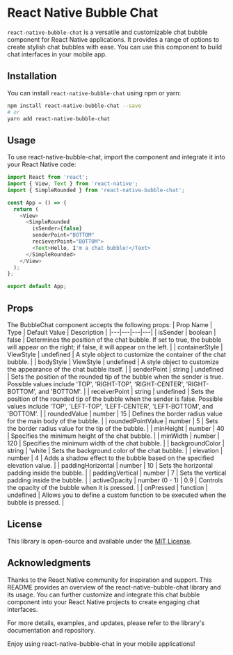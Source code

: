 # React Native Bubble Chat

`react-native-bubble-chat` is a versatile and customizable chat bubble component for React Native applications. It provides a range of options to create stylish chat bubbles with ease. You can use this component to build chat interfaces in your mobile app.

## Installation

You can install `react-native-bubble-chat` using npm or yarn:

```bash
npm install react-native-bubble-chat --save
# or
yarn add react-native-bubble-chat
```
## Usage
To use react-native-bubble-chat, import the component and integrate it into your React Native code:

```Typescript
import React from 'react';
import { View, Text } from 'react-native';
import { SimpleRounded } from 'react-native-bubble-chat';

const App = () => {
  return (
    <View>
      <SimpleRounded
        isSender={false}
        senderPoint="BOTTOM"
        recieverPoint="BOTTOM">
        <Text>Hello, I'm a chat bubble!</Text>
      </SimpleRounded>
    </View>
  );
};

export default App;
```

## Props
The BubbleChat component accepts the following props:
| Prop Name | Type | Default Value | Description |
|---|---|---|---|
| isSender | boolean | false | Determines the position of the chat bubble. If set to true, the bubble will appear on the right; if false, it will appear on the left. |
| containerStyle | ViewStyle | undefined | A style object to customize the container of the chat bubble. |
| bodyStyle | ViewStyle | undefined | A style object to customize the appearance of the chat bubble itself. |
| senderPoint | string | undefined | Sets the position of the rounded tip of the bubble when the sender is true. Possible values include 'TOP', 'RIGHT-TOP', 'RIGHT-CENTER', 'RIGHT-BOTTOM', and 'BOTTOM'. |
| receiverPoint | string | undefined | Sets the position of the rounded tip of the bubble when the sender is false. Possible values include 'TOP', 'LEFT-TOP', 'LEFT-CENTER', 'LEFT-BOTTOM', and 'BOTTOM'. |
| roundedValue | number | 15 | Defines the border radius value for the main body of the bubble. |
| roundedPointValue | number | 5 | Sets the border radius value for the tip of the bubble. |
| minHeight | number | 40 | Specifies the minimum height of the chat bubble. |
| minWidth | number | 120 | Specifies the minimum width of the chat bubble. |
| backgroundColor | string | 'white | Sets the background color of the chat bubble. |
| elevation | number | 4 | Adds a shadow effect to the bubble based on the specified elevation value. |
| paddingHorizontal | number | 10 | Sets the horizontal padding inside the bubble. |
| paddingVertical | number | 7 | Sets the vertical padding inside the bubble. |
| activeOpacity | number (0 - 1) | 0.9 | Controls the opacity of the bubble when it is pressed. |
| onPressed | function | undefined | Allows you to define a custom function to be executed when the bubble is pressed. |

## License
This library is open-source and available under the [MIT License]([https://link-url-here.org](https://github.com/gus-ka/react-native-bubble-chat/blob/main/LICENSE)).

## Acknowledgments
Thanks to the React Native community for inspiration and support.
This README provides an overview of the react-native-bubble-chat library and its usage. You can further customize and integrate this chat bubble component into your React Native projects to create engaging chat interfaces.

For more details, examples, and updates, please refer to the library's documentation and repository.

Enjoy using react-native-bubble-chat in your mobile applications!
